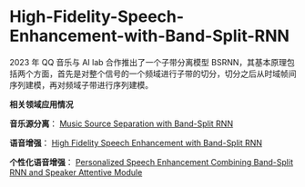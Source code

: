 # High-Fidelity-Speech-Enhancement-with-Band-Split-RNN
2023 年 QQ 音乐与 AI lab 合作推出了一个子带分离模型 BSRNN，其基本原理包括两个方面，首先是对整个信号的一个频域进行子带的切分，切分之后从时域帧间序列建模，再对频域子带进行序列建模。

**相关领域应用情况**

**音乐源分离**：
[Music Source Separation with Band-Split RNN](https://arxiv.org/abs/2209.15174)

**语音增强**：
[High Fidelity Speech Enhancement with Band-Split RNN](https://arxiv.org/abs/2212.00406)

**个性化语音增强**：
[Personalized Speech Enhancement Combining Band-Split RNN and Speaker Attentive Module](https://export.arxiv.org/abs/2302.09953v1)
